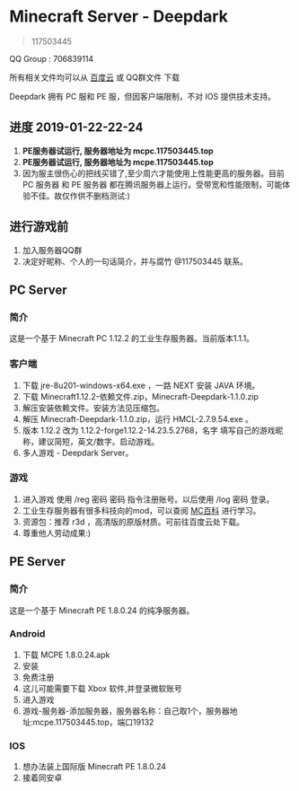 # Minecraft Server - Deepdark 
> 117503445
    
QQ Group : 706839114
    
所有相关文件均可以从 [百度云](https://pan.baidu.com/s/1wxHs4_82EE-GoWCbGBxEmg) 或 QQ群文件 下载
    
Deepdark 拥有 PC 服和 PE 服，但因客户端限制，不对 IOS 提供技术支持。
## 进度 2019-01-22-22-24
1. **PE服务器试运行, 服务器地址为 mcpc.117503445.top**
2. **PE服务器试运行, 服务器地址为 mcpe.117503445.top**
3. 因为服主很伤心的把线买错了,至少周六才能使用上性能更高的服务器。目前 PC 服务器 和 PE 服务器 都在腾讯服务器上运行。受带宽和性能限制，可能体验不佳。故仅作供不删档测试:)

## 进行游戏前
    
1. 加入服务器QQ群
2. 决定好昵称、个人的一句话简介，并与腐竹 @117503445 联系。
    
## PC Server
### 简介
这是一个基于 Minecraft PC 1.12.2 的工业生存服务器。当前版本1.1.1。
### 客户端
    
1. 下载 jre-8u201-windows-x64.exe ，一路 NEXT 安装 JAVA 环境。
2. 下载 Minecraft1.12.2-依赖文件.zip，Minecraft-Deepdark-1.1.0.zip
3. 解压安装依赖文件。安装方法见压缩包。
4. 解压 Minecraft-Deepdark-1.1.0.zip，运行 HMCL-2.7.9.54.exe 。
5. 版本 1.12.2 改为 1.12.2-forge1.12.2-14.23.5.2768，名字 填写自己的游戏昵称，建议简短，英文/数字。启动游戏。
6. 多人游戏 - Deepdark Server。
    
### 游戏
    
1. 进入游戏 使用 /reg 密码 密码 指令注册账号。以后使用 /log 密码 登录。
2. 工业生存服务器有很多科技向的mod，可以查阅 [MC百科](https://www.mcmod.cn/) 进行学习。
3. 资源包：推荐 r3d ，高清版的原版材质。可前往百度云处下载。
4. 尊重他人劳动成果:)
    
## PE Server
### 简介
这是一个基于 Minecraft PE 1.8.0.24 的纯净服务器。
### Android
    
1. 下载 MCPE 1.8.0.24.apk
2. 安装
3. 免费注册
4. 这儿可能需要下载 Xbox 软件,并登录微软账号
5. 进入游戏
6. 游戏-服务器-添加服务器，服务器名称：自己取1个，服务器地址:mcpe.117503445.top，端口19132
    
### IOS
    
1. 想办法装上国际版 Minecraft PE 1.8.0.24
2. 接着同安卓
    
